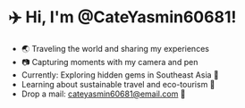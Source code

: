 # ✈️ Hi, I'm @CateYasmin60681!

- 🌏 Traveling the world and sharing my experiences
- 📷 Capturing moments with my camera and pen
- Currently: Exploring hidden gems in Southeast Asia 🎒
- Learning about sustainable travel and eco-tourism 🌿
- Drop a mail: cateyasmin60681@email.com 📮
